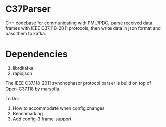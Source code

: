 # C37Parser

C++ codebase for communicating with PMU/PDC, parse received data frames with IEEE C37.118-2011 protocols, then write data in json format and pass them to kafka.

# Dependencies

1. librdkafka
2. rapidjson

The IEEE C37.118-2011 synchophasor protocol parser is build on top of Open-C37.118 by marsolla. 

To Do:
1. How to accommodate when config changes
2. Benchmarking   
3. Add config-3 frame support


